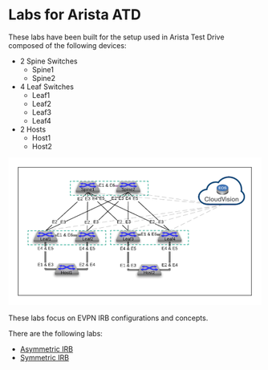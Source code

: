 # Labs for Arista ATD


These labs have been built for the setup used in Arista Test Drive composed of the following devices:

- 2 Spine Switches
    - Spine1
    - Spine2
- 4 Leaf Switches
    - Leaf1
    - Leaf2
    - Leaf3
    - Leaf4
- 2 Hosts
    - Host1
    - Host2

![Lab Diagram](diagram.jpg)

These labs focus on EVPN IRB configurations and concepts.

There are the following labs:

- [Asymmetric IRB](Asymmetric-IRB)
- [Symmetric IRB](Symmetric-IRB)
